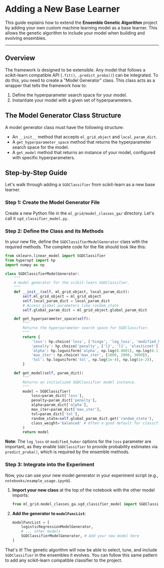 # Adding a New Base Learner

This guide explains how to extend the **Ensemble Genetic Algorithm** project by adding your own custom machine learning model as a base learner. This allows the genetic algorithm to include your model when building and evolving ensembles.

---

## Overview

The framework is designed to be extensible. Any model that follows a scikit-learn compatible API (`.fit()`, `.predict_proba()`) can be integrated. To do this, you need to create a "Model Generator" class. This class acts as a wrapper that tells the framework how to:

1.  Define the hyperparameter search space for your model.
2.  Instantiate your model with a given set of hyperparameters.

## The Model Generator Class Structure

A model generator class must have the following structure:

-   An `__init__` method that accepts `ml_grid_object` and `local_param_dict`.
-   A `get_hyperparameter_space` method that returns the hyperparameter search space for the model.
-   A `get_model` method that returns an instance of your model, configured with specific hyperparameters.

## Step-by-Step Guide

Let's walk through adding a `SGDClassifier` from scikit-learn as a new base learner.

### Step 1: Create the Model Generator File

Create a new Python file in the `ml_grid/model_classes_ga/` directory. Let's call it `sgd_classifier_model.py`.

### Step 2: Define the Class and its Methods

In your new file, define the `SGDClassifierModelGenerator` class with the required methods. The complete code for the file should look like this:

```python
from sklearn.linear_model import SGDClassifier
from hyperopt import hp
import numpy as np

class SGDClassifierModelGenerator:
    """
    A model generator for the scikit-learn SGDClassifier.
    """
    def __init__(self, ml_grid_object, local_param_dict):
        self.ml_grid_object = ml_grid_object
        self.local_param_dict = local_param_dict
        # Access global parameters like random_state
        self.global_param_dict = ml_grid_object.global_param_dict

    def get_hyperparameter_space(self):
        """
        Returns the hyperparameter search space for SGDClassifier.
        """
        return {
            'loss': hp.choice('loss', ['hinge', 'log_loss', 'modified_huber']),
            'penalty': hp.choice('penalty', ['l2', 'l1', 'elasticnet']),
            'alpha': hp.loguniform('alpha', np.log(0.0001), np.log(0.1)),
            'max_iter': hp.choice('max_iter', [1000, 2000, 3000]),
            'tol': hp.loguniform('tol', np.log(1e-4), np.log(1e-2)),
        }

    def get_model(self, param_dict):
        """
        Returns an initialized SGDClassifier model instance.
        """
        model = SGDClassifier(
            loss=param_dict['loss'],
            penalty=param_dict['penalty'],
            alpha=param_dict['alpha'],
            max_iter=param_dict['max_iter'],
            tol=param_dict['tol'],
            random_state=self.global_param_dict.get('random_state'),
            class_weight='balanced' # Often a good default for classification
        )
        return model
```
**Note**: The `log_loss` or `modified_huber` options for the `loss` parameter are important, as they enable `SGDClassifier` to provide probability estimates via `predict_proba()`, which is required by the ensemble methods.

### Step 3: Integrate into the Experiment

Now, you can use your new model generator in your experiment script (e.g., `notebooks/example_usage.ipynb`).

1.  **Import your new class** at the top of the notebook with the other model imports:
    ```python
    from ml_grid.model_classes_ga.sgd_classifier_model import SGDClassifierModelGenerator
    ```

2.  **Add the generator to `modelFuncList`**:
    ```python
    modelFuncList = [
        logisticRegressionModelGenerator,
        # ... other models
        SGDClassifierModelGenerator, # Add your new model here
    ]
    ```

That's it! The genetic algorithm will now be able to select, tune, and include `SGDClassifier` in the ensembles it evolves. You can follow this same pattern to add any scikit-learn compatible classifier to the project.